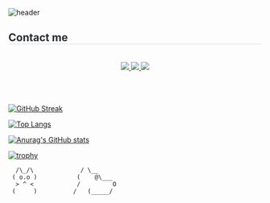 ![header](https://capsule-render.vercel.app/api?type=venom&color=auto&height=250&section=header&text=Kim%20Eun%20Ock&desc&fontSize=80&descAlignY=65&fontColor=000000)

<h2 style="border-bottom: 1px solid #d8dee4; color: #282d33;"> Contact me </h2> <br>
<div align="center">
    <a href="https://www.instagram.com/reel/C9NQkQDyf9a/?igsh=a3hjMTVzb2kxZjV6">
        <img src="https://img.shields.io/badge/Instagram-E4405F?style=flat&logo=Instagram&logoColor=white">
    </a>
    <a href="https://www.notion.so/Portfolio-965c39ed33e74c2ba81fa400c28df1bf">
        <img src="https://img.shields.io/badge/Notion-000000?style=flat&logo=Notion&logoColor=white">
    </a>
    <a href="mailto:eunok2999">
        <img src="https://img.shields.io/badge/Gmail-EA4335?style=flat&logo=Gmail&logoColor=white">
    </a>
</div> <br><br><br>

[![GitHub Streak](https://streak-stats.demolab.com/?user=DenverCoder1)](https://git.io/streak-stats)

[![Top Langs](https://github-readme-stats.vercel.app/api/top-langs/?username=lpaead)](https://github.com/anuraghazra/github-readme-stats)

[![Anurag's GitHub stats](https://github-readme-stats.vercel.app/api?username=lpaead)](https://github.com/anuraghazra/github-readme-stats)


[![trophy](https://github-profile-trophy.vercel.app/?username=lpaead&theme=oldie&margin-w=15)](https://github.com/ryo-ma/github-profile-trophy)


      /\_/\             / \__
     ( o.o )           (    @\___
      > ^ <            /         O
     (     )          /   (_____/
                      
         
